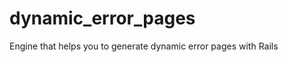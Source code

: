 dynamic_error_pages
===================

Engine that helps you to generate dynamic error pages with Rails
